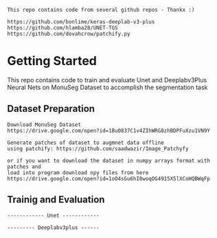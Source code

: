 ```
This repo contains code from several github repos - Thankx :)

https://github.com/bonlime/keras-deeplab-v3-plus
https://github.com/hlamba28/UNET-TGS
https://github.com/dovahcrow/patchify.py
```

# Getting Started

This repo contains code to train and evaluate Unet and Deeplabv3Plus Neural Nets on MonuSeg Dataset to accomplish the segmentation task

## Dataset Preparation
```
Download MonuSeg Dataset
https://drive.google.com/open?id=1Bu0837C1v4ZIhWRG8zhBDPFuXzu1VN9Y

Generate patches of dataset to augmnet data offline
using patchify: https://github.com/saadwazir/Image_Patchyfy

or if you want to download the dataset in numpy arrays format with patches and 
load into program download npy files from here
https://drive.google.com/open?id=1oO4sGu6hI0woqOG4915X5lXCoHQBWqFp

```

## Trainig and Evaluation

```
------------ Unet ------------

```

```
--------- Deeplabv3plus ------

```
